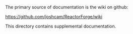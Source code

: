 The primary source of documentation is the wiki on github:

https://github.com/joshcam/ReactorForge/wiki

This directory contains supplemental documentation.